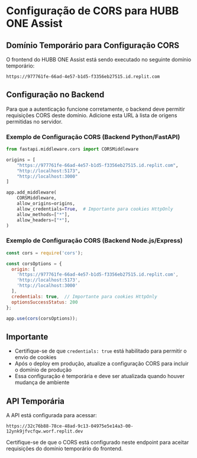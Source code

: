 # Configuração de CORS para HUBB ONE Assist

## Domínio Temporário para Configuração CORS

O frontend do HUBB ONE Assist está sendo executado no seguinte domínio temporário:

```
https://977761fe-66ad-4e57-b1d5-f3356eb27515.id.replit.com
```

## Configuração no Backend

Para que a autenticação funcione corretamente, o backend deve permitir requisições CORS deste domínio. Adicione esta URL à lista de origens permitidas no servidor.

### Exemplo de Configuração CORS (Backend Python/FastAPI)

```python
from fastapi.middleware.cors import CORSMiddleware

origins = [
    "https://977761fe-66ad-4e57-b1d5-f3356eb27515.id.replit.com",
    "http://localhost:5173",
    "http://localhost:3000"
]

app.add_middleware(
    CORSMiddleware,
    allow_origins=origins,
    allow_credentials=True,  # Importante para cookies HttpOnly
    allow_methods=["*"],
    allow_headers=["*"],
)
```

### Exemplo de Configuração CORS (Backend Node.js/Express)

```javascript
const cors = require('cors');

const corsOptions = {
  origin: [
    'https://977761fe-66ad-4e57-b1d5-f3356eb27515.id.replit.com',
    'http://localhost:5173',
    'http://localhost:3000'
  ],
  credentials: true,  // Importante para cookies HttpOnly
  optionsSuccessStatus: 200
};

app.use(cors(corsOptions));
```

## Importante

- Certifique-se de que `credentials: true` está habilitado para permitir o envio de cookies
- Após o deploy em produção, atualize a configuração CORS para incluir o domínio de produção
- Essa configuração é temporária e deve ser atualizada quando houver mudança de ambiente

## API Temporária

A API está configurada para acessar:

```
https://32c76b88-78ce-48ad-9c13-04975e5e14a3-00-12ynk9jfvcfqw.worf.replit.dev
```

Certifique-se de que o CORS está configurado neste endpoint para aceitar requisições do domínio temporário do frontend.